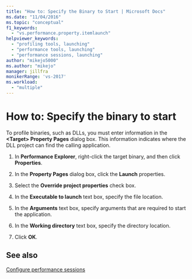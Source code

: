 ```yaml
---
title: "How to: Specify the Binary to Start | Microsoft Docs"
ms.date: "11/04/2016"
ms.topic: "conceptual"
f1_keywords:
  - "vs.performance.property.itemlaunch"
helpviewer_keywords:
  - "profiling tools, launching"
  - "performance tools, launching"
  - "performance sessions, launching"
author: "mikejo5000"
ms.author: "mikejo"
manager: jillfra
monikerRange: 'vs-2017'
ms.workload:
  - "multiple"
---
```

# How to: Specify the binary to start

To profile binaries, such as DLLs, you must enter information in the **\<Target> Property Pages** dialog box. This information indicates where the DLL project can find the calling application.

1. In **Performance Explorer**, right-click the target binary, and then click **Properties**.

2. In the **Property Pages** dialog box, click the **Launch** properties.

3. Select the **Override project properties** check box.

4. In the **Executable to launch** text box, specify the file location.

5. In the **Arguments** text box, specify arguments that are required to start the application.

6. In the **Working directory** text box, specify the directory location.

7. Click **OK**.

## See also

[Configure performance sessions](../profiling/configuring-performance-sessions.md)
